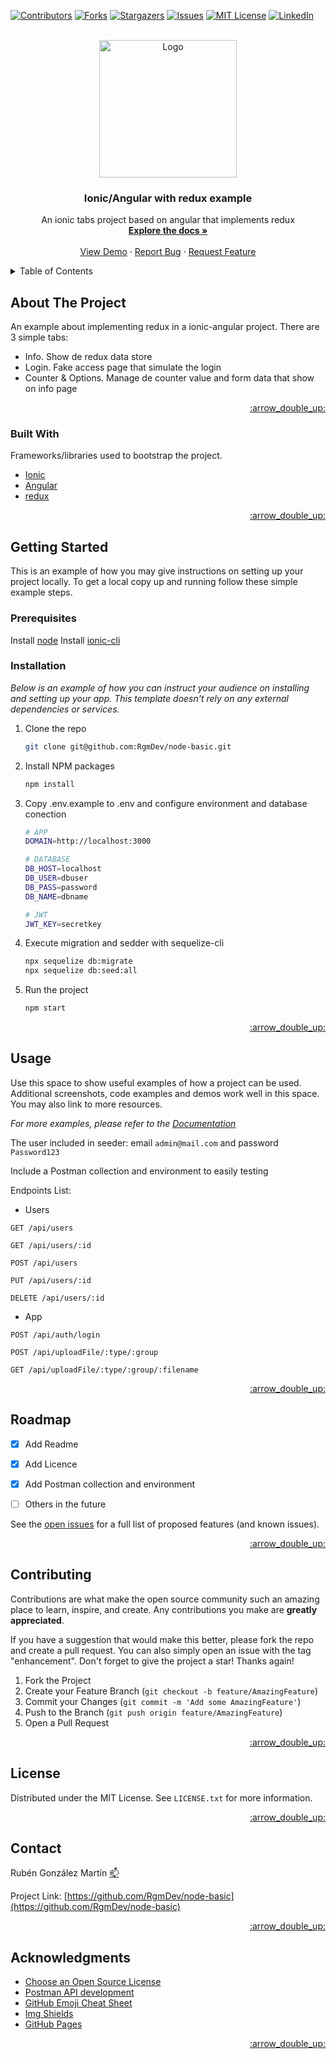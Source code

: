 <div id="top"></div>


<!-- PROJECT SHIELDS -->
[![Contributors][contributors-shield]][contributors-url]
[![Forks][forks-shield]][forks-url]
[![Stargazers][stars-shield]][stars-url]
[![Issues][issues-shield]][issues-url]
[![MIT License][license-shield]][license-url]
[![LinkedIn][linkedin-shield]][linkedin-url]



<!-- PROJECT LOGO -->
<br />
<div align="center">
  <a href="https://github.com/RgmDev/ionic-angular-redux">
    <img src="https://tech.tribalyte.eu/wp-content/uploads/2018/05/ionic.png" alt="Logo" width="220">
  </a>

  <h3 align="center">Ionic/Angular with redux example</h3>

  <p align="center">
    An ionic tabs project based on angular that implements redux
    <br />
    <a href="https://github.com/othneildrew/Best-README-Template"><strong>Explore the docs »</strong></a>
    <br />
    <br />
    <a href="https://github.com/RgmDev/ionic-angular-redux">View Demo</a>
    ·
    <a href="https://github.com/RgmDev/ionic-angular-redux/issues">Report Bug</a>
    ·
    <a href="https://github.com/RgmDev/ionic-angular-redux/issues">Request Feature</a>
  </p>
</div>



<!-- TABLE OF CONTENTS -->
<details>
  <summary>Table of Contents</summary>
  <ol>
    <li>
      <a href="#about-the-project">About The Project</a>
      <ul>
        <li><a href="#built-with">Built With</a></li>
      </ul>
    </li>
    <li>
      <a href="#getting-started">Getting Started</a>
      <ul>
        <li><a href="#prerequisites">Prerequisites</a></li>
        <li><a href="#installation">Installation</a></li>
      </ul>
    </li>
    <li><a href="#usage">Usage</a></li>
    <li><a href="#roadmap">Roadmap</a></li>
    <li><a href="#contributing">Contributing</a></li>
    <li><a href="#license">License</a></li>
    <li><a href="#contact">Contact</a></li>
    <li><a href="#acknowledgments">Acknowledgments</a></li>
  </ol>
</details>



<!-- ABOUT THE PROJECT -->
## About The Project

An example about implementing redux in a ionic-angular project. 
There are 3 simple tabs: 

* Info. Show de redux data store
* Login. Fake access page that simulate the login
* Counter & Options. Manage de counter value and form data that show on info page

<p align="right"><a href="#top">:arrow_double_up:</a></p>



### Built With

Frameworks/libraries used to bootstrap the project.

* [Ionic](https://ionicframework.com/)
* [Angular](https://angular.io/)
* [redux](https://redux.js.org/)

<p align="right"><a href="#top">:arrow_double_up:</a></p>



<!-- GETTING STARTED -->
## Getting Started

This is an example of how you may give instructions on setting up your project locally.
To get a local copy up and running follow these simple example steps.

### Prerequisites

Install [node](https://nodejs.org/es/) 
Install [ionic-cli](https://ionicframework.com/docs/cli) 

### Installation

_Below is an example of how you can instruct your audience on installing and setting up your app. This template doesn't rely on any external dependencies or services._

1. Clone the repo
   ```sh
   git clone git@github.com:RgmDev/node-basic.git
   ```
2. Install NPM packages
   ```sh
   npm install
   ```


4. Copy .env.example to .env and configure environment and database conection
   ```sh
   # APP
   DOMAIN=http://localhost:3000

   # DATABASE
   DB_HOST=localhost
   DB_USER=dbuser
   DB_PASS=password
   DB_NAME=dbname

   # JWT
   JWT_KEY=secretkey
   ```

5. Execute migration and sedder with sequelize-cli
   ```sh
   npx sequelize db:migrate
   npx sequelize db:seed:all
   ```
6. Run the project
   ```sh
   npm start
   ```

<p align="right"><a href="#top">:arrow_double_up:</a></p>



<!-- USAGE EXAMPLES -->
## Usage

Use this space to show useful examples of how a project can be used. Additional screenshots, code examples and demos work well in this space. You may also link to more resources.

_For more examples, please refer to the [Documentation](https://example.com)_

The user included in seeder: email `admin@mail.com` and password `Password123`

Include a Postman collection and environment to easily testing

Endpoints List:

- Users 

`GET /api/users`

`GET /api/users/:id`

`POST /api/users`

`PUT /api/users/:id`

`DELETE /api/users/:id`


- App 

`POST /api/auth/login`

`POST /api/uploadFile/:type/:group`

`GET /api/uploadFile/:type/:group/:filename`

<p align="right"><a href="#top">:arrow_double_up:</a></p>



<!-- ROADMAP -->
## Roadmap

- [x] Add Readme
- [x] Add Licence
- [x] Add Postman collection and environment
- [ ] Others in the future


See the [open issues](https://github.com/othneildrew/Best-README-Template/issues) for a full list of proposed features (and known issues).

<p align="right"><a href="#top">:arrow_double_up:</a></p>



<!-- CONTRIBUTING -->
## Contributing

Contributions are what make the open source community such an amazing place to learn, inspire, and create. Any contributions you make are **greatly appreciated**.

If you have a suggestion that would make this better, please fork the repo and create a pull request. You can also simply open an issue with the tag "enhancement".
Don't forget to give the project a star! Thanks again!

1. Fork the Project
2. Create your Feature Branch (`git checkout -b feature/AmazingFeature`)
3. Commit your Changes (`git commit -m 'Add some AmazingFeature'`)
4. Push to the Branch (`git push origin feature/AmazingFeature`)
5. Open a Pull Request

<p align="right"><a href="#top">:arrow_double_up:</a></p>



<!-- LICENSE -->
## License

Distributed under the MIT License. See `LICENSE.txt` for more information.

<p align="right"><a href="#top">:arrow_double_up:</a></p>



<!-- CONTACT -->
## Contact

Rubén González Martín [:mailbox:](rubengm410@gmail.com)

Project Link: [https://github.com/RgmDev/node-basic](https://github.com/RgmDev/node-basic)

<p align="right"><a href="#top">:arrow_double_up:</a></p>



<!-- ACKNOWLEDGMENTS -->
## Acknowledgments

* [Choose an Open Source License](https://choosealicense.com)
* [Postman API development](https://www.postman.com/)
* [GitHub Emoji Cheat Sheet](https://www.webpagefx.com/tools/emoji-cheat-sheet)
* [Img Shields](https://shields.io)
* [GitHub Pages](https://pages.github.com)

<p align="right"><a href="#top">:arrow_double_up:</a></p>



<!-- MARKDOWN LINKS & IMAGES -->
[contributors-shield]: https://img.shields.io/github/contributors/RgmDev/node-basic
[contributors-url]: https://github.com/RgmDev/node-basic/graphs/contributors
[forks-shield]: https://img.shields.io/github/forks/RgmDev/node-basic
[forks-url]: https://github.com/RgmDev/node-basic/network/members
[stars-shield]: https://img.shields.io/github/stars/RgmDev/node-basic
[stars-url]: https://github.com/RgmDev/node-basic/stargazers
[issues-shield]: https://img.shields.io/github/issues/RgmDev/node-basic
[issues-url]: https://github.com/RgmDev/node-basic/issues
[license-shield]: https://img.shields.io/github/license/RgmDev/node-basic
[license-url]: https://github.com/RgmDev/node-basic/blob/master/LICENSE.txt
[linkedin-shield]: https://img.shields.io/badge/-LinkedIn-black.svg?logo=linkedin&colorB=0e76a8
[linkedin-url]: https://www.linkedin.com/in/ruben-gonzalez-martin/
